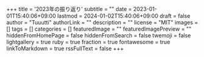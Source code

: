 +++
title = '2023年の振り返り'
subtitle = ""
date = 2023-01-01T15:40:06+09:00
lastmod = 2024-01-02T15:40:06+09:00
draft = false
author = "Tuuutti"
authorLink = ""
description = ""
license = "MIT"
images = []
tags = []
categories = []
featuredImage = ""
featuredImagePreview = ""
hiddenFromHomePage = false
hiddenFromSearch = false
twemoji = false
lightgallery = true
ruby = true
fraction = true
fontawesome = true
linkToMarkdown = true
rssFullText = false
+++

